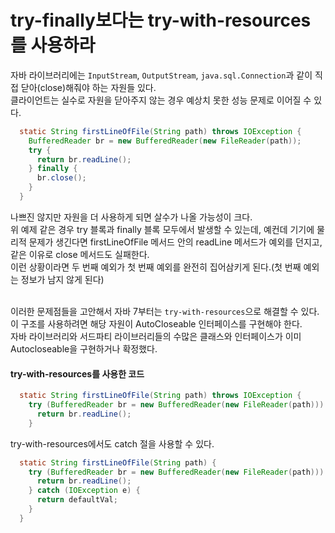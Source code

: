 # try-finally보다는 try-with-resources를 사용하라
자바 라이브러리에는 `InputStream`, `OutputStream`, `java.sql.Connection`과 같이 직접 닫아(close)해줘야 하는 자원들 있다. <br>
클라이언트는 실수로 자원을 닫아주지 않는 경우 예상치 못한 성능 문제로 이어질 수 있다.
``` java
  static String firstLineOfFile(String path) throws IOException {
    BufferedReader br = new BufferedReader(new FileReader(path));
    try {
      return br.readLine();
    } finally {
      br.close();
    }
  }
```
나쁘진 않지만 자원을 더 사용하게 되면 살수가 나올 가능성이 크다. <br>
위 예제 같은 경우 try 블록과 finally 블록 모두에서 발생할 수 있는데, 예컨데 기기에 물리적 문제가 생긴다면 firstLineOfFile 메서드 안의 readLine 메서드가 예외를 던지고, 같은 이유로 close 메서드도 실패한다. <br>
이런 상황이라면 두 번째 예외가 첫 번째 예외를 완전히 집어삼키게 된다.(첫 번째 예외는 정보가 남지 않게 된다)
</br></br>

이러한 문제점들을 고안해서 자바 7부터는 `try-with-resources`으로 해결할 수 있다. 이 구조를 사용하려면 해당 자원이 AutoCloseable 인터페이스를 구현해야 한다.</br>
자바 라이브러리와 서드파티 라이브러리들의 수많은 클래스와 인터페이스가 이미 Autocloseable을 구현하거나 확정했다.</br>

#### try-with-resources를 사용한 코드
``` java
  static String firstLineOfFile(String path) throws IOException {
    try (BufferedReader br = new BufferedReader(new FileReader(path))) {
      return br.readLine();
    }
```

try-with-resources에서도 catch 절을 사용할 수 있다.

``` java
  static String firstLineOfFile(String path) {
    try (BufferedReader br = new BufferedReader(new FileReader(path))) {
      return br.readLine();
    } catch (IOException e) {
      return defaultVal;
    }
  }
```
